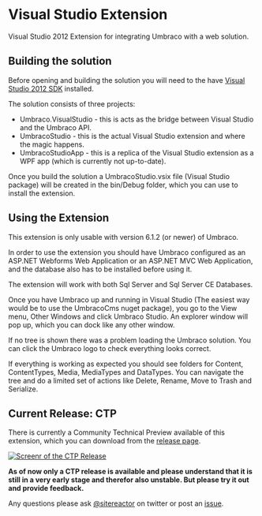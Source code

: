 Visual Studio Extension
=======================

Visual Studio 2012 Extension for integrating Umbraco with a web solution.

## Building the solution ##

Before opening and building the solution you will need to the have [Visual Studio 2012 SDK](http://www.microsoft.com/en-us/download/details.aspx?id=30668) installed.

The solution consists of three projects:

- Umbraco.VisualStudio - this is acts as the bridge between Visual Studio and the Umbraco API.
- UmbracoStudio - this is the actual Visual Studio extension and where the magic happens.
- UmbracoStudioApp - this is a replica of the Visual Studio extension as a WPF app (which is currently not up-to-date).

Once you build the solution a UmbracoStudio.vsix file (Visual Studio package) will be created in the bin/Debug folder, which you can use to install the extension.

## Using the Extension ##

This extension is only usable with version 6.1.2 (or newer) of Umbraco.

In order to use the extension you should have Umbraco configured as an ASP.NET Webforms Web Application or an ASP.NET MVC Web Application, and the database also has to be installed before using it.

The extension will work with both Sql Server and Sql Server CE Databases.

Once you have Umbraco up and running in Visual Studio (The easiest way would be to use the UmbracoCms nuget package), you go to the View menu, Other Windows and click Umbraco Studio. An explorer window will pop up, which you can dock like any other window.

If no tree is shown there was a problem loading the Umbraco solution. You can click the Umbraco logo to check everything looks correct.

If everything is working as expected you should see folders for Content, ContentTypes, Media, MediaTypes and DataTypes.
You can navigate the tree and do a limited set of actions like Delete, Rename, Move to Trash and Serialize.


## Current Release: CTP ##

There is currently a Community Technical Preview available of this extension, which you can download from the [release page](https://github.com/umbraco/Visual-Studio-Extension/releases).

[![Screenr of the CTP Release](http://umbraco.com/media/481486/ctp-screenr.png)](http://www.screenr.com/lKhH)

**As of now only a CTP release is available and please understand that it is still in a very early stage and therefor also unstable. But please try it out and provide feedback.**

Any questions please ask [@sitereactor](http://twitter.com/sitereactor) on twitter or post an [issue](https://github.com/umbraco/Visual-Studio-Extension/issues).
